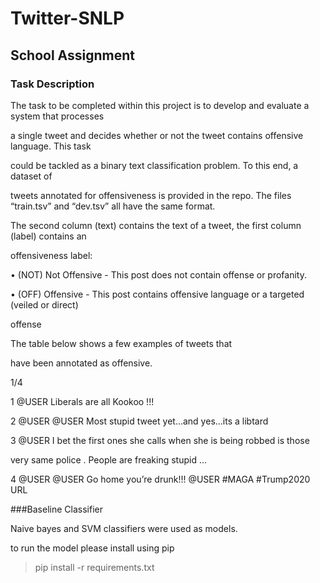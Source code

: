 # Twitter-SNLP
## School Assignment


### Task Description
The task to be completed within this project is to develop and evaluate a system that processes

a single tweet and decides whether or not the tweet contains offensive language. This task

could be tackled as a binary text classification problem. To this end,  a dataset of

tweets annotated for offensiveness is provided in the repo. The files “train.tsv” and “dev.tsv” all have the same format.

The second column (text) contains the text of a tweet, the first column (label) contains an

offensiveness label:

• (NOT) Not Offensive - This post does not contain offense or profanity.

• (OFF) Offensive - This post contains offensive language or a targeted (veiled or direct)

offense

The table below shows a few examples of tweets that

have been annotated as offensive.

1/4

1 @USER Liberals are all Kookoo !!!

2 @USER @USER Most stupid tweet yet...and yes...its a libtard

3 @USER I bet the first ones she calls when she is being robbed is those

very same police . People are freaking stupid ...

4 @USER @USER Go home you’re drunk!!! @USER #MAGA #Trump2020 URL




###Baseline Classifier

Naive bayes and SVM classifiers were used as models.

to run the model please install using pip
>pip install -r requirements.txt
